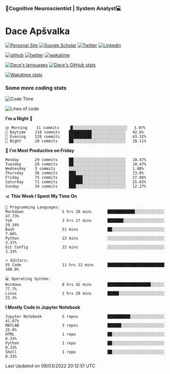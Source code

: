 ### 🧠Cognitive Neuroscientist | System Analyst💻
# Dace Apšvalka

[![Personal Site](https://img.shields.io/badge/website-teal?style=for-the-badge&logo=About.me&logoColor=white)](https://dcdace.net/)
[![Google Scholar](https://img.shields.io/badge/Scholar-yellow?style=for-the-badge&logo=googlescholar&logoColor=ffffff)](https://scholar.google.com/citations?hl=en&user=W8q0HBkAAAAJ&view_op=list_works&sortby=pubdate)
[![Twitter](https://img.shields.io/badge/Twitter-1DA1F2?logo=twitter&logoColor=white&style=for-the-badge)](https://twitter.com/dcdace)
[![Linkedin](https://img.shields.io/badge/linkedin-0077B5?logo=linkedin&logoColor=white&style=for-the-badge)](https://www.linkedin.com/in/dace-apsvalka/)

[![github](https://img.shields.io/github/followers/dcdace?logo=github&style=plastic)](https://github.com/dcdace?tab=followers "GitHub followers")
[![twitter](https://img.shields.io/twitter/follow/dcdace?label=followers&logo=twitter&color=%23007ec6&style=plastic)](https://twitter.com/dcdace "Twitter followers")
[![wakatime](https://wakatime.com/badge/user/6e7556d3-b1db-4eef-a7e8-9bad735fc27e.svg?style=plastic?v=2)](https://wakatime.com/@6e7556d3-b1db-4eef-a7e8-9bad735fc27e "Total time coded since Feb 28 2022")

[![Dace's languages](https://github-readme-stats.vercel.app/api/top-langs/?username=dcdace&langs_count=10&theme=nord&layout=compact)]() 
[![Dace's GitHub stats](https://github-readme-stats.vercel.app/api?username=dcdace&theme=dracula&hide=prs,issues&count_private=true&show_icons=true&hide_rank=true&include_all_commits=true&hide_title=false&custom_title=GitHub+Stats)](https://github.com/anuraghazra/github-readme-stats)

[![Wakatime stats](https://github-readme-stats.vercel.app/api/wakatime?username=dcdace&theme=react&layout=compact&custom_title=Coding+past+7+days&v=2)](https://wakatime.com/@6e7556d3-b1db-4eef-a7e8-9bad735fc27e "Recorded coding time in the past 7 days")
 ### Some more coding stats
<!--START_SECTION:waka-->
![Code Time](http://img.shields.io/badge/Code%20Time-13%20hrs%2019%20mins-blue)

![Lines of code](https://img.shields.io/badge/From%20Hello%20World%20I%27ve%20Written-46%20Thousand%20lines%20of%20code-blue)

**I'm a Night 🦉** 

```text
🌞 Morning    11 commits     █░░░░░░░░░░░░░░░░░░░░░░░░   3.97% 
🌆 Daytime    118 commits    ██████████░░░░░░░░░░░░░░░   42.6% 
🌃 Evening    120 commits    ██████████░░░░░░░░░░░░░░░   43.32% 
🌙 Night      28 commits     ██░░░░░░░░░░░░░░░░░░░░░░░   10.11%

```
📅 **I'm Most Productive on Friday** 

```text
Monday       29 commits     ██░░░░░░░░░░░░░░░░░░░░░░░   10.47% 
Tuesday      29 commits     ██░░░░░░░░░░░░░░░░░░░░░░░   10.47% 
Wednesday    3 commits      ░░░░░░░░░░░░░░░░░░░░░░░░░   1.08% 
Thursday     36 commits     ███░░░░░░░░░░░░░░░░░░░░░░   13.0% 
Friday       75 commits     ██████░░░░░░░░░░░░░░░░░░░   27.08% 
Saturday     71 commits     ██████░░░░░░░░░░░░░░░░░░░   25.63% 
Sunday       34 commits     ███░░░░░░░░░░░░░░░░░░░░░░   12.27%

```


📊 **This Week I Spent My Time On** 

```text
💬 Programming Languages: 
Markdown                 5 hrs 20 mins       ████████████░░░░░░░░░░░░░   47.73% 
TeX                      3 hrs 17 mins       ███████░░░░░░░░░░░░░░░░░░   29.34% 
Bash                     51 mins             ██░░░░░░░░░░░░░░░░░░░░░░░   7.66% 
Python                   22 mins             ░░░░░░░░░░░░░░░░░░░░░░░░░   3.37% 
Git Config               22 mins             ░░░░░░░░░░░░░░░░░░░░░░░░░   3.33%

🔥 Editors: 
VS Code                  11 hrs 12 mins      █████████████████████████   100.0%

💻 Operating System: 
Windows                  8 hrs 42 mins       ███████████████████░░░░░░   77.7% 
Linux                    2 hrs 29 mins       █████░░░░░░░░░░░░░░░░░░░░   22.3%

```

**I Mostly Code in Jupyter Notebook** 

```text
Jupyter Notebook         5 repos             ██████████░░░░░░░░░░░░░░░   41.67% 
MATLAB                   3 repos             ██████░░░░░░░░░░░░░░░░░░░   25.0% 
HTML                     1 repo              ██░░░░░░░░░░░░░░░░░░░░░░░   8.33% 
Python                   1 repo              ██░░░░░░░░░░░░░░░░░░░░░░░   8.33% 
Shell                    1 repo              ██░░░░░░░░░░░░░░░░░░░░░░░   8.33%

```



 Last Updated on 08/03/2022 20:12:51 UTC
<!--END_SECTION:waka-->